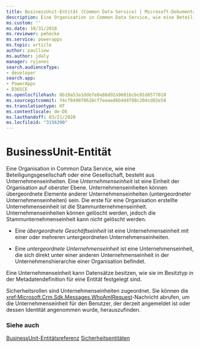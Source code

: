 ```yaml
---
title: BusinessUnit-Entität (Common Data Service) | Microsoft-Dokumentation
description: Eine Organisation in Common Data Service, wie eine Beteiligungsgesellschaft oder eine Gesellschaft, besteht aus Unternehmenseinheiten.
ms.custom: ''
ms.date: 10/31/2018
ms.reviewer: pehecke
ms.service: powerapps
ms.topic: article
author: paulliew
ms.author: jdaly
manager: ryjones
search.audienceType:
- developer
search.app:
- PowerApps
- D365CE
ms.openlocfilehash: 8b10a53a1dde7e0a86d92a9601bcbc01d8577010
ms.sourcegitcommit: f4cf849070628cf7eeaed6b4d4f08c20dcd02e58
ms.translationtype: HT
ms.contentlocale: de-DE
ms.lasthandoff: 03/21/2020
ms.locfileid: "3156390"
---
```

# <a name="businessunit-entity"></a>BusinessUnit-Entität

Eine Organisation in Common Data Service, wie eine Beteiligungsgesellschaft oder eine Gesellschaft, besteht aus Unternehmenseinheiten. Eine *Unternehmenseinheit* ist eine Einheit der Organisation auf oberster Ebene. Unternehmenseinheiten können übergeordnete Elemente anderer Unternehmenseinheiten (untergeordneter Unternehmenseinheiten) sein. Die erste für eine Organisation erstellte Unternehmenseinheit ist die Stammunternehmenseinheit. Unternehmenseinheiten können gelöscht werden, jedoch die Stammunternehmenseinheit kann nicht gelöscht werden.  
  
- Eine *übergeordnete Geschäftseinheit* ist eine Unternehmenseinheit mit einer oder mehreren untergeordneten Unternehmenseinheiten.  
  
- Eine *untergeordnete Unternehmenseinheit* ist eine Unternehmenseinheit, die sich direkt unter einer anderen Unternehmenseinheit in der Unternehmenshierarchie einer Organisation befindet.  
  
 Eine Unternehmenseinheit kann Datensätze besitzen, wie sie im Besitztyp in der Metadatendefinition für eine Entität festgelegt sind. 
  
 Sicherheitsrollen sind Unternehmenseinheiten zugeordnet. Sie können die <xref:Microsoft.Crm.Sdk.Messages.WhoAmIRequest>-Nachricht abrufen, um die Unternehmenseinheit für den Benutzer, der derzeit angemeldet ist oder dessen Identität angenommen wurde, herauszufinden.

### <a name="see-also"></a>Siehe auch

[BusinessUnit-Entitätsreferenz](reference/entities/businessunit.md)
[Sicherheitsentitäten](security-model.md)